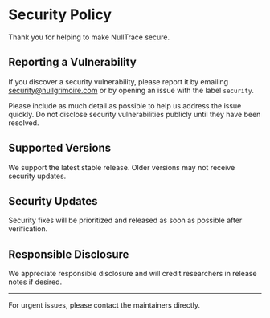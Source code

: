 # Security Policy

Thank you for helping to make NullTrace secure.

## Reporting a Vulnerability

If you discover a security vulnerability, please report it by emailing security@nullgrimoire.com or by opening an issue with the label `security`.

Please include as much detail as possible to help us address the issue quickly. Do not disclose security vulnerabilities publicly until they have been resolved.

## Supported Versions

We support the latest stable release. Older versions may not receive security updates.

## Security Updates

Security fixes will be prioritized and released as soon as possible after verification.

## Responsible Disclosure

We appreciate responsible disclosure and will credit researchers in release notes if desired.

---

For urgent issues, please contact the maintainers directly.
